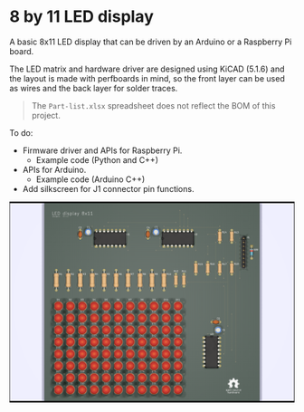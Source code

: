 # 8 by 11 LED display
A basic 8x11 LED display that can be driven by an Arduino or a Raspberry Pi board.

The LED matrix and hardware driver are designed using KiCAD (5.1.6) and the layout is made with perfboards in mind, so the front layer can be used as wires and the back layer for solder traces.

> The `Part-list.xlsx` spreadsheet does not reflect the BOM of this project.

To do:
* Firmware driver and APIs for Raspberry Pi.
    * Example code (Python and C++)
* APIs for Arduino.
    * Example code (Arduino C++)
* Add silkscreen for J1 connector pin functions.

![Rendered LED display](./Hardware/LED-display/LED-display-raytraced.png "Rendered LED display")
